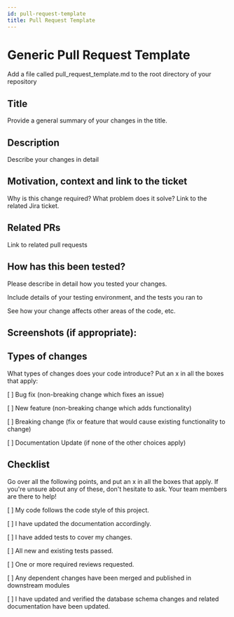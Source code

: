 ```yaml
---
id: pull-request-template
title: Pull Request Template
---
```



# Generic Pull Request Template

Add a file called pull_request_template.md to the root directory of your repository

## Title
‍‍‍Provide a general summary of your changes in the title.

## Description

Describe your changes in detail

## Motivation, context and link to the ticket

Why is this change required? What problem does it solve?
Link to the related Jira ticket.

## Related PRs
Link to related pull requests

## How has this been tested?
Please describe in detail how you tested your changes.

Include details of your testing environment, and the tests you ran to

See how your change affects other areas of the code, etc.

## Screenshots (if appropriate):


## Types of changes
What types of changes does your code introduce? Put an x in all the boxes that apply:

[ ] Bug fix (non-breaking change which fixes an issue)

[ ] New feature (non-breaking change which adds functionality)

[ ] Breaking change (fix or feature that would cause existing functionality to change)

[ ] Documentation Update (if none of the other choices apply)

## Checklist
Go over all the following points, and put an x in all the boxes that apply.
If you're unsure about any of these, don't hesitate to ask. Your team members are there to help!

[ ] My code follows the code style of this project.

[ ] I have updated the documentation accordingly.

[ ] I have added tests to cover my changes.

[ ] All new and existing tests passed.

[ ] One or more required reviews requested.

[ ] Any dependent changes have been merged and published in downstream modules

[ ] I have updated and verified the database schema changes and related documentation have been updated.